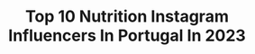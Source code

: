 ---
title: Top 10 Nutrition Instagram Influencers In Portugal In 2023
description: >-
  Find top nutrition Instagram influencers in Portugal in 2023. Most popular hashtags: #nutrition #love #healthylifestyle #inspiration.
platform: Instagram
hits: 14
text_top: Identify the best Instagram profiles on inBeat.
text_bottom: Our search engine aggregates 14 Instagram influencers like this in Portugal for you to collaborate.
profiles:
  - username: "tothepointenutrition"
    fullname: >-
      Dance Nutritionist Rachel Fine
    bio: >-
      Nutrition for dancers🩰 🙋🏻‍♀️ Dietitian & dancer 🍎Food + Body confidence @dance_masterclass Q+A @pointemagazineofficial 👇🏼Become The Healthy Dancer®
    location: "Portugal"
    followers: 37160
    engagement: 204
    commentsToLikes: 0.012168
    id: ck6tkfn344lx00j714kteow87
    verified: false
    hashtags: "#balletdancers, #nutritionfordancers, #dancecompetition, #yagp"
  - username: "fit.mom.eli"
    fullname: >-
      Elizabete Amaral Ganhão 🇨🇦🇵🇹🇪🇸
    bio: >-
      Membro Independente da Herbalife Nutrition Coach Changging people's life Nice Lifestyle WhatsApp PT 00351919393184 ganhaoelizabete@yahoo.com
    location: "Portugal"
    followers: 5548
    engagement: 975
    commentsToLikes: 0.116280
    id: ckap6esq0flje0i783j1tpe3i
    verified: false
    hashtags: "#blessed, #myworld, #happyheart, #happylife"
  - username: "diannamoraru"
    fullname: >-
      Diana Moraru
    bio: >-
      🩺5/6 Medical student UMFCD 💪🏻Reducere Myprotein: DIANAMYP ⬇️ LINK REDUCERE ⬇️ 🏋🏻‍♀️Certified PT & Nutritionist👩🏻‍⚕️
    location: "Portugal"
    followers: 23710
    engagement: 833
    commentsToLikes: 0.012694
    id: ck138jpkogk4u0i198acu6c8s
    verified: false
    hashtags: "#antrenament, #ig, #instayum, #prajitura"
  - username: "martinaaitolehtiofficial"
    fullname: >-
      Martina Aitolehti
    bio: >-
      • PT, Wellness & Nutrition coach • @superdry Triathlete • @mwebstorefi ➡️ koodilla MARTINA -10% ONLINE COACHING 👇🏽
    location: "Portugal"
    followers: 146224
    engagement: 185
    commentsToLikes: 0.006643
    id: ck139zvzznxgw0i19wf8kx5t9
    verified: true
    hashtags: "#21pa, #21p, #maybeauty, #trainingwithmartina"
  - username: "filipacortezfaria"
    fullname: >-
      Filipa Cortez Faria
    bio: >-
      Lifestyle & Nutrition Nutricionista 0586N Consultas: 218438920/963934639 Founder & Creator of Dieta3Passos PhD Student | MSc Public Health
    location: "Portugal"
    followers: 23918
    engagement: 118
    commentsToLikes: 0.022382
    id: ckaor1wxildd70i786tf6nho2
    verified: false
    hashtags: "#nyc, #saudavel, #acredita, #alimentacaosaudavel"
  - username: "no.food.rules"
    fullname: >-
      Colleen Christensen, RD
    bio: >-
      🥑 Healthy relationship w/ food + intuitive nutrition 📲 Founder of @the_socieaty intuitive eating community 👇 What's holding you back quiz + resources!
    location: "Portugal"
    followers: 234101
    engagement: 170
    commentsToLikes: 0.019429
    id: ck13d3vyu3jq80i198pjo1w2o
    verified: false
    hashtags: "#ad"
  - username: "lindsaydcst"
    fullname: >-
      Lindsay Da Costa
    bio: >-
      🇫🇷 🇧🇪 | Sport | Healthy food | Travel ⚡️ @qntsportnutrition -20% CREWLINDSAY 🔥 @hipro.belgium 🎒 @kingkongapparel
    location: "Portugal"
    followers: 3140
    engagement: 585
    commentsToLikes: 0.041959
    id: ckap9t0mgtjb50i78b1t0xl9h
    verified: false
    hashtags: "#crossfitfrance, #qntsportnutrition, #summervibes, #crossfitbelgium"
  - username: "charliecfm"
    fullname: >-
      CHΛRLIΞ • Carlos Frota Melo
    bio: >-
      you think you know me ... but you have no idea X ninja media coordinator @havas X marketing | content | social media X made in PT LOADING ...
    location: "Portugal"
    followers: 7262
    engagement: 1053
    commentsToLikes: 0.370331
    id: ckap4i5927hd50i782o8gpnof
    verified: false
    hashtags: "#emcasa, #iloveoeiras, #socialisolation, #giveaway"
  - username: "maryplan"
    fullname: >-
      Maria Pereira
    bio: >-
      📍#oporto based Team @yogicouplelove Mary’s life it’s all about Mary’s plan... Follow the plan ❣️ Let’s work : mariapdpereira@hotmail.com 🌱
    location: "Portugal"
    followers: 39255
    engagement: 170
    commentsToLikes: 0.268751
    id: ck5zl46uwkp4v0i143onacgm5
    verified: false
    hashtags: "#hapiness, #ootd, #kingslandequestrian, #hapinessishere"
  - username: "fit_with_lia"
    fullname: >-
      🇱​🇮​🇦
    bio: >-
      💉𝗡𝘂𝗿𝘀𝗲 💙𝗕𝗼𝗱𝘆𝗯𝘂𝗶𝗹𝗱𝗶𝗻𝗴 👖𝗔𝗺𝗯𝗮𝘀𝘀𝗮𝗱𝗼𝗿 @catslegs.fitnesswear 🔹𝗖𝘂𝗽𝗮𝗼: 𝗘𝗟𝗜𝗔𝗡𝗔𝟭𝟬 @zumub.pt #fitnessgirl #gym #fitness
    location: "Portugal"
    followers: 12020
    engagement: 940
    commentsToLikes: 0.045804
    id: ckap3nmgb3rj60i78yk8si2rv
    verified: false
    hashtags: "#academia, #fitnessmodel, #happy, #gym"
---
